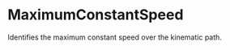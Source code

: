 MaximumConstantSpeed
====================

Identifies the maximum constant speed over the kinematic path.
